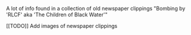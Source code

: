 A lot of info found in a collection of old newspaper clippings 
"Bombing by 'RLCF' aka 'The Children of Black Water'"


[[TODO]] Add images of newspaper clippings